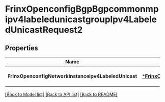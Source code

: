 # FrinxOpenconfigBgpBgpcommonmpipv4labeledunicastgroupIpv4LabeledUnicastRequest2

## Properties
Name | Type | Description | Notes
------------ | ------------- | ------------- | -------------
**FrinxOpenconfigNetworkInstanceipv4LabeledUnicast** | [***FrinxOpenconfigBgpBgpcommonmpipv4labeledunicastgroupIpv4LabeledUnicast**](frinx.openconfig.bgp.bgpcommonmpipv4labeledunicastgroup.Ipv4LabeledUnicast.md) |  | [optional] [default to null]

[[Back to Model list]](../README.md#documentation-for-models) [[Back to API list]](../README.md#documentation-for-api-endpoints) [[Back to README]](../README.md)


